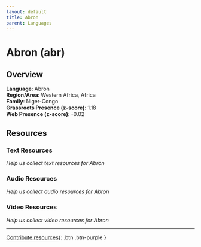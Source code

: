 ```yaml
---
layout: default
title: Abron
parent: Languages
---
```


# Abron (abr)

## Overview

**Language**: Abron  
**Region/Area**: Western Africa, Africa  
**Family**: Niger-Congo  
**Grassroots Presence (z-score)**: 1.18  
**Web Presence (z-score)**: -0.02  

## Resources

### Text Resources
*Help us collect text resources for Abron*

### Audio Resources
*Help us collect audio resources for Abron*

### Video Resources
*Help us collect video resources for Abron*

---

[Contribute resources](https://forms.office.com/e/1SfLJx3u1r){: .btn .btn-purple }
